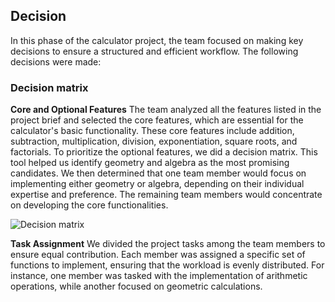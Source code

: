 ## Decision
In this phase of the calculator project, the team focused on making key decisions to ensure a structured and efficient workflow. The following decisions were made:

### Decision matrix
**Core and Optional Features**
The team analyzed all the features listed in the project brief and selected the core features, which are essential for the calculator's basic functionality. These core features include addition, subtraction, multiplication, division, exponentiation, square roots, and factorials. To prioritize the optional features, we did a decision matrix. This tool helped us identify geometry and algebra as the most promising candidates. We then determined that one team member would focus on implementing either geometry or algebra, depending on their individual expertise and preference. The remaining team members would concentrate on developing the core functionalities.

![Decision matrix]()

**Task Assignment**
We divided the project tasks among the team members to ensure equal contribution. Each member was assigned a specific set of functions to implement, ensuring that the workload is evenly distributed. For instance, one member was tasked with the implementation of arithmetic operations, while another focused on geometric calculations. 



